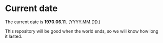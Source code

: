 # Current date

The current date is **1970.06.11.** (YYYY.MM.DD.)

This repository will be good when the world ends, so we will know how long it lasted.